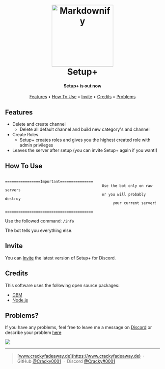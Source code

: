 
<h1 align="center">
  <br>
  <a href="https://i.imgur.com/eVfQ5oJ.png"><img src="https://i.imgur.com/eVfQ5oJ.png" alt="Markdownify" width="200"></a>
  <br>
  Setup+
  <br>
</h1>

<h4 align="center">Setup+ is out now</h4>

<p align="center">
  <a href="#features">Features</a> •
  <a href="#how-to-use">How To Use</a> •
  <a href="#invite">Invite</a> •
  <a href="#credits">Credits</a> •
  <a href="#problems">Problems</a>
</p>

## Features

* Delete and create channel
  - Delete all default channel and build new category's and channel
* Create Roles
  - Setup+ creates roles and gives you the highest created role with admin privileges
* Leaves the server after setup (you can invite Setup+ again if you want!)

## How To Use
```
                                       ================Important===============
                                            Use the bot only on raw servers
                                            or you will probably destroy 
                                                 your current server!
                                       ========================================
```
Use the followed command:
`/info`

The bot tells you everything else.

## Invite

You can [Invite](https://discord.com/api/oauth2/authorize?client_id=986625767398051840&permissions=8&scope=bot%20applications.commands) the latest version of Setup+ for Discord.

## Credits

This software uses the following open source packages:

- [DBM](https://store.steampowered.com/app/682130/Discord_Bot_Maker/#:~:text=Discord%20Bot%20Maker%20is%20powerful,the%20bot%20of%20their%20dreams!)
- [Node.js](https://nodejs.org/)


## Problems?

If you have any problems, feel free to leave me a message on [Discord](https://discord.com/users/507464069100601363) or describe your problem [here](https://github.com/Cracky0001/Discord-Bot-Setup-/issues)
</p>
<a href="https://discord.com/users/507464069100601363"> <img src="https://discord.c99.nl/widget/theme-4/507464069100601363.png">  </a>
</a>

---

> [www.crackyfadeaway.de](https://www.crackyfadeaway.de) &nbsp;&middot;&nbsp;
> GitHub [@Cracky0001](https://github.com/Cracky0001) &nbsp;&middot;&nbsp;
> Discord [@Cracky#0001](https://discord.com/users/507464069100601363)

